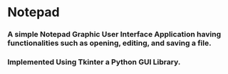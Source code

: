 # Notepad
### A simple Notepad Graphic User Interface Application having functionalities such as opening, editing, and saving a file.
### Implemented Using Tkinter a Python GUI Library.
